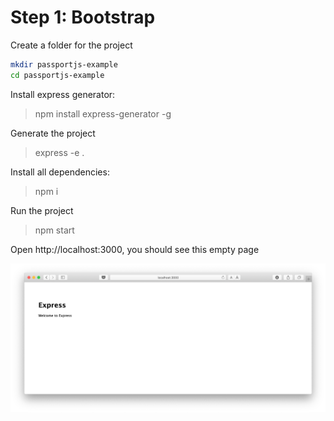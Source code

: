 # Step 1: Bootstrap

Create a folder for the project 

```bash
mkdir passportjs-example 
cd passportjs-example 
```

Install express generator:

> npm install express-generator -g

Generate the project

> express -e .

Install all dependencies:

> npm i

Run the project

> npm start

Open http://localhost:3000, you should see this empty page

![](./docs/step-1.png)



